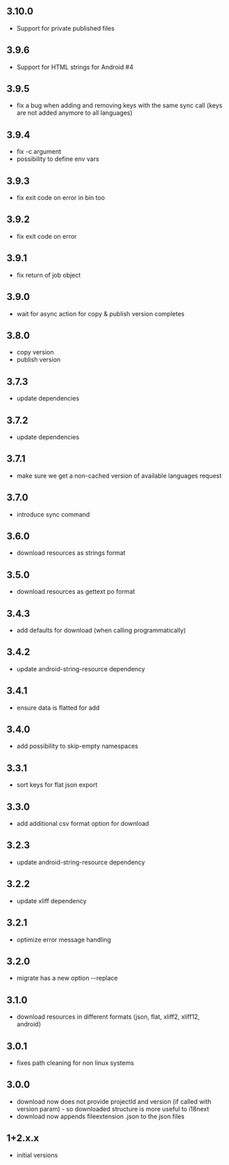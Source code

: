 ## 3.10.0
- Support for private published files

## 3.9.6
- Support for HTML strings for Android #4

## 3.9.5
- fix a bug when adding and removing keys with the same sync call (keys are not added anymore to all languages)

## 3.9.4
- fix -c argument
- possibility to define env vars

## 3.9.3
- fix exit code on error in bin too

## 3.9.2
- fix exit code on error

## 3.9.1
- fix return of job object

## 3.9.0
- wait for async action for copy & publish version completes

## 3.8.0
- copy version
- publish version

## 3.7.3
- update dependencies

## 3.7.2
- update dependencies

## 3.7.1
- make sure we get a non-cached version of available languages request

## 3.7.0
- introduce sync command

## 3.6.0
- download resources as strings format

## 3.5.0
- download resources as gettext po format

## 3.4.3
- add defaults for download (when calling programmatically)

## 3.4.2
- update android-string-resource dependency

## 3.4.1
- ensure data is flatted for add

## 3.4.0
- add possibility to skip-empty namespaces

## 3.3.1
- sort keys for flat json export

## 3.3.0
- add additional csv format option for download

## 3.2.3
- update android-string-resource dependency

## 3.2.2
- update xliff dependency

## 3.2.1
- optimize error message handling

## 3.2.0
- migrate has a new option --replace

## 3.1.0
- download resources in different formats (json, flat, xliff2, xliff12, android)

## 3.0.1
- fixes path cleaning for non linux systems

## 3.0.0

- download now does not provide projectId and version (if called with version param) - so downloaded structure is more useful to i18next
- download now appends fileextension .json to the json files

## 1+2.x.x

- initial versions
